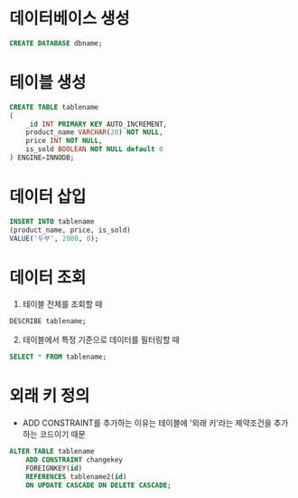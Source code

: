 # 데이터베이스 생성

```sql
CREATE DATABASE dbname;
```

# 테이블 생성

```sql
CREATE TABLE tablename
(
    _id INT PRIMARY KEY AUTO_INCREMENT,
    product_name VARCHAR(20) NOT NULL,
    price INT NOT NULL,
    is_sold BOOLEAN NOT NULL default 0
) ENGINE=INNODB;
```

# 데이터 삽입

```sql
INSERT INTO tablename
(product_name, price, is_sold)
VALUE('두부', 2000, 0);
```

# 데이터 조회

1. 테이블 전체를 조회할 때

```sql
DESCRIBE tablename;
```

2. 테이블에서 특정 기준으로 데이터를 필터링할 때

```sql
SELECT * FROM tablename;
```

# 외래 키 정의

- ADD CONSTRAINT를 추가하는 이유는 테이블에 '외래 키'라는 제약조건을 추가하는 코드이기 때문

```sql
ALTER TABLE tablename
    ADD CONSTRAINT changekey
    FOREIGNKEY(id)
    REFERENCES tablename2(id)
    ON UPDATE CASCADE ON DELETE CASCADE;
```